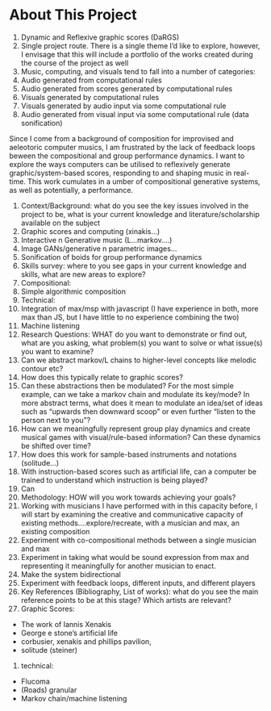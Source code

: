 # About This Project

1. Dynamic and Reflexive graphic scores (DaRGS)
2. Single project route. There is a single theme I’d like to explore, however, I envisage that this will include a portfolio of the works created during the course of the project as well
3. Music, computing, and visuals tend to fall into a number of categories:
4. Audio generated from computational rules
5. Audio generated from scores generated by computational rules
6. Visuals generated by computational rules
7. Visuals generated by audio input via some computational rule
8. Audio generated from visual input via some computational rule (data sonification)

Since I come from a background of composition for improvised and aeleotoric computer musics, I am frustrated by the lack of feedback loops beween the compositional and group performance dynamics. I want to explore the ways computers can be utilised to reflexively generate graphic/system-based scores, responding to and shaping music in real-time. This work cumulates in a umber of compositional generative systems, as well as potentially, a performance.

1. Context/Background: what do you see the key issues involved in the project to be, what is your current knowledge and literature/scholarship available on the subject
2. Graphic scores and computing (xinakis…)
3. Interactive n Generative music (L…markov….)
4. Image GANs/generative n parametric images…
5. Sonification of boids for group performance dynamics
6. Skills survey: where to you see gaps in your current knowledge and skills, what are new areas to explore?
7. Compositional:
8. Simple algorithmic composition
9. Technical:
10. Integration of max/msp with javascript (I have experience in both, more max than JS, but I have little to no experience combining the two)
11. Machine listening
12. Research Questions: WHAT do you want to demonstrate or find out, what are you asking, what problem(s) you want to solve or what issue(s) you want to examine?
13. Can we abstract markov/L chains to higher-level concepts like melodic contour etc?
14. How does this typically relate to graphic scores?
15. Can these abstractions then be modulated? For the most simple example, can we take a markov chain and modulate its key/mode? In more abstract terms, what does it mean to modulate an idea/set of ideas such as “upwards then downward scoop” or even further “listen to the person next to you”?
16. How can we meaningfully represent group play dynamics and create musical games with visual/rule-based information? Can these dynamics be shifted over time?
17. How does this work for sample-based instruments and notations (solitude…)
18. With instruction-based scores such as artificial life, can a computer be trained to understand which instruction is being played?
19. Can
20. Methodology: HOW will you work towards achieving your goals?
21. Working with musicians I have performed with in this capacity before, I will start by examining the creative and communicative capacity of existing methods….explore/recreate, with a musician and max, an existing composition
22. Experiment with co-compositional methods between a single musician and max
23. Experiment in taking what would be sound expression from max and representing it meaningfully for another musician to enact.
24. Make the system bidirectional
25. Experiment with feedback loops, different inputs, and different players
26. Key References (Bibliography, List of works): what do you see the main reference points to be at this stage? Which artists are relevant?
27. Graphic Scores:

* The work of Iannis Xenakis
* George e stone’s artificial life
* corbusier, xenakis and phillips pavilion,
* solitude (steiner)

1. technical:

* Flucoma
* (Roads) granular
* Markov chain/machine listening
